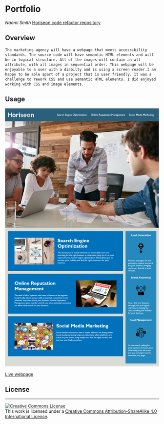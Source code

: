 # Portfolio
*Naomi Smith*
  [Horiseon code refactor repository](https://github.com/smithnaomi/Horiseon)
 

## Overview

```
The marketing agency will have a webpage that meets accessibility standards. The source code will have semantic HTML elements and will be in logical structure. All of the images will contain an alt attribute, with all images in sequential order. This webpage will be enjoyable to a user with a diabilty and is using a screen reader.I am happy to be able apart of a project that is user friendly. It was a challenge to rework CSS and use semantic HTML elements. I did enjoyed working with CSS and image elements. 
```

## Usage

![code refactor screenshot](assets/images/01-html-css-git-homework-demo.png)

[Live webpage](https://smithnaomi.github.io/Horiseon/)
## License
- - -
<a rel="license" href="http://creativecommons.org/licenses/by-sa/4.0/"><img alt="Creative Commons License" style="border-width:0" src="https://i.creativecommons.org/l/by-sa/4.0/88x31.png" /></a><br />This work is licensed under a <a rel="license" href="http://creativecommons.org/licenses/by-sa/4.0/">Creative Commons Attribution-ShareAlike 4.0 International License</a>.